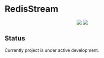 # RedisStream

<p align="center">
  <a href="https://codeclimate.com/github/tomorrowhq/redis-stream/maintainability"><img src="https://api.codeclimate.com/v1/badges/73f0d460cf35b758e624/maintainability" /></a>
  <a href="https://codeclimate.com/github/tomorrowhq/redis-stream/test_coverage"><img src="https://api.codeclimate.com/v1/badges/73f0d460cf35b758e624/test_coverage" /></a>
</p>

## Status

Currently project is under active development.
